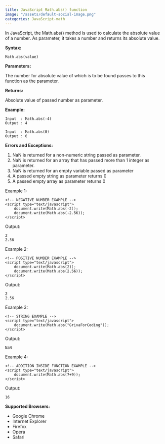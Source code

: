```yaml
---
title: JavaScript Math.abs() function
image: "/assets/default-social-image.png"
categories: JavaScript-math
---
```


In JavaScript, the Math.abs() method is used to calculate the absolute value of a number. As parameter, it takes a number and returns its absolute value.

**Syntax:**

`Math.abs(value)`

**Parameters:**

The number for absolute value of which is to be found passes to this function as the parameter.

**Returns:**

Absolute value of passed number as parameter.

**Example:**

```
Input  : Math.abs(-4)
Output : 4
```

```
Input  : Math.abs(0)
Output : 0
```

**Errors and Exceptions:**

1. NaN is returned for a non-numeric string passed as parameter.
2. NaN is returned for an array that has passed more than 1 integer as parameter.
3. NaN is returned for an empty variable passed as parameter
4. A passed empty string as parameter returns 0
5. A passed empty array as parameter returns 0

Example 1:

```
<!-- NEGATIVE NUMBER EXAMPLE -->
<script type="text/javascript"> 
    document.write(Math.abs(-2));  
    document.write(Math.abs(-2.56));           
</script> 
```

Output:

```
2
2.56
```

Example 2:

```
<!-- POSITIVE NUMBER EXAMPLE -->
<script type="text/javascript"> 
    document.write(Math.abs(2));  
    document.write(Math.abs(2.56));           
</script> 
```

Output:

```
2
2.56
```

Example 3:

```
<!-- STRING EXAMPLE -->
<script type="text/javascript"> 
    document.write(Math.abs("GrivaForCoding"));           
</script> 
```

Output:

`NaN`

Example 4:

```
<!-- ADDITION INSIDE FUNCTION EXAMPLE -->
<script type="text/javascript"> 
    document.write(Math.abs(7+9));            
</script> 
```

Output:

`16`

**Supported Browsers:**

* Google Chrome
* Internet Explorer
* Firefox
* Opera
* Safari